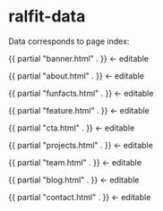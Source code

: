 # ralfit-data

Data corresponds to page index:

{{ partial "banner.html" . }} <- editable

{{ partial "about.html" . }} <- editable

{{ partial "funfacts.html" . }} <- editable

{{ partial "feature.html" . }} <- editable

{{ partial "cta.html" . }} <- editable

{{ partial "projects.html" . }} <- editable

{{ partial "team.html" . }} <- editable

{{ partial "blog.html" . }} <- editable

{{ partial "contact.html" . }} <- editable


